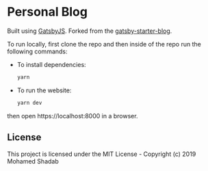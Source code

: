 # Personal Blog

Built using [GatsbyJS](https://www.gatsbyjs.org/). Forked from the [gatsby-starter-blog](https://github.com/gatsbyjs/gatsby-starter-blog).

To run locally, first clone the repo and then inside of the repo run the following commands:

- To install dependencies:

  ```bash
  yarn
  ```

- To run the website:

  ```bash
  yarn dev
  ```

then open https://localhost:8000 in a browser.

## License

This project is licensed under the MIT License - Copyright (c) 2019 Mohamed Shadab
